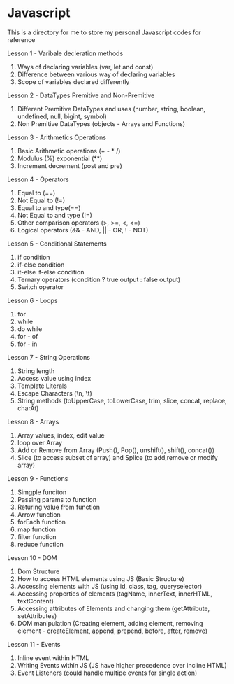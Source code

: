 # Javascript
This is a directory for me to store my personal Javascript codes for reference


Lesson 1 - Varibale decleration methods
1. Ways of declaring variables (var, let and const)
2. Difference between various way of declaring variables
3. Scope of variables declared differently

Lesson 2 - DataTypes Premitive and Non-Premitive
1. Different Premitive DataTypes and uses (number, string, boolean, undefined, null, bigint, symbol)
2. Non Premitive DataTypes (objects - Arrays and Functions)

Lesson 3 - Arithmetics Operations
1. Basic Arithmetic operations (+ - * /)
2. Modulus (%) exponential (**)
3. Increment decrement (post and pre)

Lesson 4 - Operators
1. Equal to (==)
2. Not Equal to (!=)
3. Equal to and type(==)
4. Not Equal to and type (!=)
5. Other comparison operators (>, >=, <, <=)
6. Logical operators (&& - AND, || - OR, ! - NOT)

Lesson 5 - Conditional Statements
1. if condition
2. if-else condition
3. it-else if-else condition
4. Ternary operators (condition ? true output : false output)
5. Switch operator

Lesson 6 - Loops
1. for
2. while
3. do while
4. for - of
5. for - in

Lesson 7 - String Operations
1. String length
2. Access value using index
3. Template Literals
4. Escape Characters (\n, \t)
5. String methods (toUpperCase, toLowerCase, trim, slice, concat, replace, charAt)

Lesson 8 - Arrays
1. Array values, index, edit value
2. loop over Array
3. Add or Remove from Array (Push(), Pop(), unshift(), shift(), concat())
4. Slice (to access subset of array) and Splice (to add,remove or modify array)

Lesson 9 - Functions
1. Simgple funciton
2. Passing params to function
3. Returing value from function
4. Arrow function
5. forEach function
6. map function
7. filter function
8. reduce function

Lesson 10 - DOM
1. Dom Structure
2. How to access HTML elements using JS (Basic Structure)
3. Accessing elements with JS (using id, class, tag, queryselector)
4. Accessing properties of elements (tagName, innerText, innerHTML, textContent)
5. Accessing attributes of Elements and changing them (getAttribute, setAttributes)
6. DOM manipulation (Creating element, adding element, removing element - createElement, append, prepend, before, after, remove)

Lesson 11 - Events
1. Inline event within HTML
2. Writing Events within JS (JS have higher precedence over incline HTML)
3. Event Listeners (could handle multipe events for single action)

